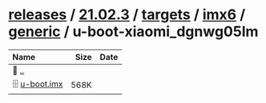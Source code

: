 ---
---

# [releases](/releases/) / [21.02.3](/releases/21.02.3/) / [targets](/releases/21.02.3/targets/) / [imx6](/releases/21.02.3/targets/imx6/) / [generic](/releases/21.02.3/targets/imx6/generic/) / u-boot-xiaomi_dgnwg05lm


| Name | Size | Date |
|:---|---:|---|
| 📁 [..](../) | | |
| 🗄️ [u-boot.imx](./u-boot.imx) | 568K | |

